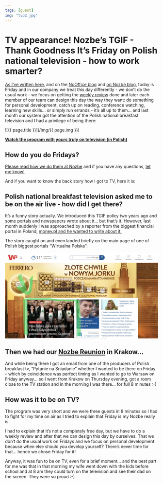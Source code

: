 ```yaml
---
tags: [guest]
img: "tvp2.jpg"
---
```


# TV appearance! Nozbe’s TGIF - Thank Goodness It’s Friday on Polish national television - how to work smarter?

[As I’ve written here](https://sliwinski.com/tgif/), and on the [NoOffice blog](https://nooffice.org/tgif-my-teams-attempt-at-working-less-but-better-360cd61de2f8) and [on Nozbe blog](https://nozbe.com/tags/tgif/), today is Friday and in our company we treat this day differently - we don’t do the usual work - we focus on getting the [weekly review](https://sliwinski.com/weekly-review) done and later each member of our team can design this day the way they want: do something for personal development, catch up on reading, conference watching, learning new skills... or simply run errands - it’s all up to them... and last month our system got the attention of the Polish national breakfast television and I had a privilege of being there:

<!--More-->

![{{ page.title }}](/img/{{ page.img }})

**[Watch the program with yours truly on television (in Polish)](https://pytanienasniadanie.tvp.pl/39539928/jaki-jest-idealny-czas-pracy)**

## How do you do Fridays?

[Please read how we do them at Nozbe](https://nozbe.com/tags/tgif/) and if you have any questions, [let me know!](https://sliwinski.com/contact)

And if you want to know the back story how I got to TV, here it is:

## Polish national breakfast television asked me to be on the air live - how did I get there?

It’s a funny story actually. We introduced this TGIF policy two years ago and [some](https://mamstartup.pl/zespol/11178/od-roku-pracownicy-nozbe-maja-wolne-piatki-nie-wroca-juz-do-40-godzinnego-tygodnia-pracy) [portals](https://innpoland.pl/134901,kiedy-korpoludki-siedza-po-godzinach-oni-w-piatek-robia-co-chca-ich-pracodawca-cieszy-sie-razem-z-nimi) and [newspapers](https://plus.dziennikbaltycki.pl/luzne-piateczki-nowoczesny-pomysl-ze-startupu-podnosza-produktywnosc/ar/12051000) wrote about it... but that’s it. However, last month suddenly I was approached by a reporter from the biggest financial portal in Poland, [money.pl and he wanted to write about it.](https://msp.money.pl/wiadomosci/zarzadzanie/artykul/piatek-piateczek-piatunio-w-tej-firmie-to,176,0,2418096.html)

The story caught on and even landed briefly on the main page of one of Polish biggest portals “Wirtualna Polska”:

![TV appearance! Nozbe’s TGIF - Thank Goodness It’s Friday on Polish national television - how to work smarter? 2](/img/tvp2-2.jpg)

## Then we had our [Nozbe Reunion](https://sliwinski.com/reunion) in Krakow...

And while being there I got an email from one of the producers of Polish breakfast tv, “Pytanie na Sniadanie” whether I wanted to be there on Friday - which by coincidence was perfect timing as I wanted to go to Warsaw on Friday anyway... so I went from Krakow on Thursday evening, got a room close to the TV station and in the morning I was there... for full 8 minutes :-)

## How was it to be on TV?

The program was very short and we were three guests in 8 minutes so I had to fight for my time on air as I tried to explain that Friday is my Nozbe really is.

I had to explain that it’s not a completely free day, but we have to do a weekly review and after that we can design this day by ourselves. That we don’t do the usual work on Fridays and we focus on personal development because when else should you develop yourself? There’s never time for that... hence we chose Friday for it!

Anyway, it was fun to be on TV, even for a brief moment... and the best part for me was that in that morning my wife went down with the kids before school and at 8 am they could turn on the television and see their dad on the screen. They were so proud :-)

[n]: https://nozbe.com/?a=mike
[p]: /podcast